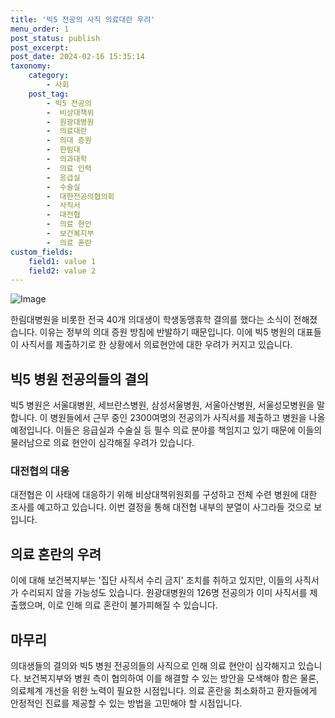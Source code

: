 ```yaml
---
title: '빅5 전공의 사직 의료대란 우려'
menu_order: 1
post_status: publish
post_excerpt: 
post_date: 2024-02-16 15:35:14
taxonomy:
    category:
        - 사회
    post_tag:
        - 빅5 전공의
        -  비상대책위
        -  원광대병원
        -  의료대란
        -  의대 증원
        -  한림대
        -  의과대학
        -  의료 인력
        -  응급실
        -  수술실
        -  대한전공의협의회
        -  사직서
        -  대전협
        -  의료 현안
        -  보건복지부
        -  의료 혼란
custom_fields:
    field1: value 1
    field2: value 2
---
```


![Image](https://imgnews.pstatic.net/image/421/2024/02/16/0007354524_001_20240216074108539.jpg?type=w647)

한림대병원을 비롯한 전국 40개 의대생이 학생동맹휴학 결의를 했다는 소식이 전해졌습니다. 이유는 정부의 의대 증원 방침에 반발하기 때문입니다. 이에 빅5 병원의 대표들이 사직서를 제출하기로 한 상황에서 의료현안에 대한 우려가 커지고 있습니다.
## 빅5 병원 전공의들의 결의
빅5 병원은 서울대병원, 세브란스병원, 삼성서울병원, 서울아산병원, 서울성모병원을 말합니다. 이 병원들에서 근무 중인 2300여명의 전공의가 사직서를 제출하고 병원을 나올 예정입니다. 이들은 응급실과 수술실 등 필수 의료 분야를 책임지고 있기 때문에 이들의 물러남으로 의료 현안이 심각해질 우려가 있습니다. 
### 대전협의 대응
대전협은 이 사태에 대응하기 위해 비상대책위원회를 구성하고 전체 수련 병원에 대한 조사를 예고하고 있습니다. 이번 결정을 통해 대전협 내부의 분열이 사그라들 것으로 보입니다.
## 의료 혼란의 우려
이에 대해 보건복지부는 '집단 사직서 수리 금지' 조치를 취하고 있지만, 이들의 사직서가 수리되지 않을 가능성도 있습니다. 원광대병원의 126명 전공의가 이미 사직서를 제출했으며, 이로 인해 의료 혼란이 불가피해질 수 있습니다.
## 마무리
의대생들의 결의와 빅5 병원 전공의들의 사직으로 인해 의료 현안이 심각해지고 있습니다. 보건복지부와 병원 측이 협의하여 이를 해결할 수 있는 방안을 모색해야 함은 물론, 의료체계 개선을 위한 노력이 필요한 시점입니다. 의료 혼란을 최소화하고 환자들에게 안정적인 진료를 제공할 수 있는 방법을 고민해야 할 시점입니다.
